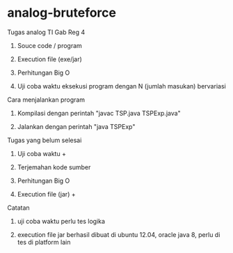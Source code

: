 # analog-bruteforce
Tugas analog TI Gab Reg 4

1. Souce code / program

2. Execution file (exe/jar)

3. Perhitungan Big O

4. Uji coba waktu eksekusi program dengan N (jumlah masukan) bervariasi

Cara menjalankan program 

1. Kompilasi dengan perintah "javac TSP.java TSPExp.java"

2. Jalankan dengan perintah "java TSPExp"

Tugas yang belum selesai

1. Uji coba waktu +

2. Terjemahan kode sumber

3. Perhitungan Big O

4. Execution file (jar) +

Catatan

1. uji coba waktu perlu tes logika

2. execution file jar berhasil dibuat di ubuntu 12.04, oracle java 8, perlu di tes di platform lain
